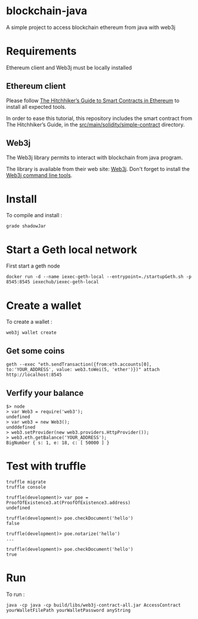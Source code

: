 # blockchain-java
A simple project to access blockchain ethereum from java with web3j

# Requirements

Ethereum client and Web3j must be locally installed

## Ethereum client

Please follow [The Hitchhiker’s Guide to Smart Contracts in Ethereum](https://blog.zeppelin.solutions/the-hitchhikers-guide-to-smart-contracts-in-ethereum-848f08001f05) to install all expected tools.
 
In order to ease this tutorial, this repository includes the smart contract from The Hitchhiker’s Guide, in the [src/main/solidity/simple-contract](src/main/solidity/simple-contract) directory.

## Web3j
The Web3j library permits to interact with blockchain from java program.

The library is available from their web site: [Web3j](https://web3j.io).
Don't forget to install the [Web3j command line tools](https://docs.web3j.io/command_line.html).



# Install

To compile and install :
```
grade shadowJar
```


# Start a Geth local network

First start a geth node


```
docker run -d --name iexec-geth-local --entrypoint=./startupGeth.sh -p 8545:8545 iexechub/iexec-geth-local
```

# Create a wallet

To create a wallet :
```
web3j wallet create
```

## Get some coins
```
geth --exec "eth.sendTransaction({from:eth.accounts[0], to:'YOUR_ADDRESS', value: web3.toWei(5, 'ether')})" attach http://localhost:8545
```

## Verfify your balance
```
$> node 
> var Web3 = require('web3');
undefined
> var web3 = new Web3();
undddefined
> web3.setProvider(new web3.providers.HttpProvider());
> web3.eth.getBalance('YOUR_ADDRESS');
BigNumber { s: 1, e: 18, c: [ 50000 ] }

```


# Test with truffle
```
truffle migrate
truffle console

truffle(development)> var poe = ProofOfExistence3.at(ProofOfExistence3.address)
undefined

truffle(development)> poe.checkDocument('hello')
false

truffle(development)> poe.notarize('hello')
...

truffle(development)> poe.checkDocument('hello')
true

```

# Run

To run :
```
java -cp java -cp build/libs/web3j-contract-all.jar AccessContract  yourWalletFilePath yourWalletPassword anyString
```

